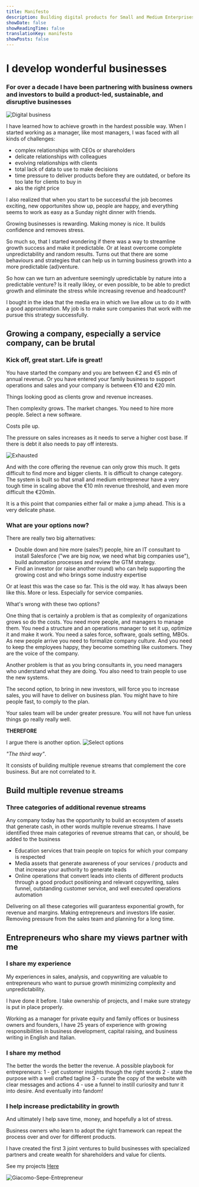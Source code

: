 ```yaml
---
title: Manifesto
description: Building digital products for Small and Medium Enterprises
showDate: false
showReadingTime: false
translationKey: manifesto
showPosts: false
---
```


# I develop wonderful businesses

### For over a decade I have been partnering with business owners and investors to build a product-led, sustainable, and disruptive businesses

![Digital business](Effortless250x.png)

I have learned how to achieve growth in the hardest possible way. When I started working as a manager, like most managers, I was faced with all kinds of challenges:

- complex relationships with CEOs or shareholders
- delicate relationships with colleagues
- evolving relationships with clients
- total lack of data to use to make decisions
- time pressure to deliver products before they are outdated, or before its too late for clients to buy in
- aks the right price

I also realized that when you start to be successful the job becomes exciting, new opportunites show up, people are happy, and everything seems to work as easy as a Sunday night dinner with friends.

Growing businesses is rewarding. Making money is nice. It builds confidence and removes stress.

So much so, that I started wondering if there was a way to streamline growth success and make it predictable. Or at least overcome complete unpredictability and random results. Turns out that there are some behaviours and strategies that can help us in turning business growth into a more predictable (ad)venture.

So how can we turn an adventure seemingly upredictable by nature into a predictable venture? Is it really likley, or even possible, to be able to predict growth and eliminate the stress while increasing revenue and headcount?

I bought in the idea that the media era in which we live allow us to do it with a good approximation. My job is to make sure companies that work with me pursue this strategy successfully.

## Growing a company, especially a service company, can be brutal

### Kick off, great start. Life is great!

You have started the company and you are between €2 and €5 mln of annual revenue.
Or you have entered your family business to support operations and sales and your company is between €10 and €20 mln.

Things looking good as clients grow and revenue increases.

Then complexity grows. The market changes. You need to hire more people. Select a new software.

Costs pile up.

The pressure on sales increases as it needs to serve a higher cost base. If there is debt it also needs to pay off interests.

![Exhausted](Laziness.png)

And with the core offering the revenue can only grow this much. It gets difficult to find more and bigger clients. It is difficult to change category. The system is built so that small and medium entrepreneur have a very tough time in scaling above the €10 mln revenue threshold, and even more difficult the €20mln.

It is a this point that companies either fail or make a jump ahead. This is a very delicate phase.

### What are your options now?

There are really two big alternatives:

- Double down and hire more (sales?) people, hire an IT consultant to install Salesforce ("we are big now, we need what big companies use"), build automation processes and review the GTM strategy.
- Find an investor (or raise another round) who can help supporting the growing cost and who brings some industry expertise

Or at least this was the case so far. This is the old way. It has always been like this. More or less. Especially for service companies.

What's wrong with these two options?

One thing that is certainly a problem is that as complexity of organizations grows so do the costs. You need more people, and managers to manage them. You need a structure and an operations manager to set it up, optimize it and make it work. You need a sales force, software, goals setting, MBOs. As new people arrive you need to formalize company culture. And you need to keep the employees happy, they become something like customers. They are the voice of the company.

Another problem is that as you bring consultants in, you need managers who understand what they are doing. You also need to train people to use the new systems.

The second option, to bring in new investors, will force you to increase sales, you will have to deliver on business plan. You might have to hire people fast, to comply to the plan.

Your sales team will be under greater pressure. You will not have fun unless things go really really well.

**THEREFORE**

I argue there is another option.
![Select options](People-finder.png)

_"The third way"_.

It consists of building multiple revenue streams that complement the core business. But are not correlated to it.

## Build multiple revenue streams

### Three categories of additional revenue streams

Any company today has the opportunity to build an ecosystem of assets that generate cash, in other words multiple revenue streams.
I have identified three main categories of revenue streams that can, or should, be added to the business

- Education services that train people on topics for which your company is respected
- Media assets that generate awareness of your services / products and that increase your authority to generate leads
- Online operations that convert leads into clients of different products through a good product positioning and relevant copywriting, sales funnel, outstanding customer service, and well executed operations automation

Delivering on all these categories will guarantess exponential growth, for revenue and margins. Making entrepreneurs and investors life easier. Removing pressure from the sales team and planning for a long time.

## Entrepreneurs who share my views partner with me

### I share my experience

My experiences in sales, analysis, and copywriting are valuable to entrepreneurs who want to pursue growth minimizing complexity and unpredictability.

I have done it before. I take ownership of projects, and I make sure strategy is put in place properly.

Working as a manager for private equity and family offices or business owners and founders, I have 25 years of experience with growing responsibilities in business development, capital raising, and business writing in English and Italian.

### I share my method

The better the words the better the revenue. A possible playbook for entrepreneurs:
1 - get customer insights though the right words
2 - state the purpose with a well crafted tagline
3 - curate the copy of the website with clear messages and actions
4 - use a funnel to instill curiosity and tunr it into desire. And eventually into fandom!

### I help increase predictability in growth

And ultimately I help save time, money, and hopefully a lot of stress.

Business owners who learn to adopt the right framework can repeat the process over and over for different products.

I have created the first 3 joint ventures to build businesses with specialized partners and create wealth for shareholders and value for clients.

See my projects [Here](https://projects.giacomosepe.com)

![Giacomo-Sepe-Entrepreneur](Giacomo-Sepe-Entrepreneur-NoBG.png)

<!--Previous text:
Most of the times business growth can be based on a simple repeatable process yet not an easy one.

It ultimately comes down to finding the right words. The better the words the better the revenue.
I have been applying this media transformation strategy at companies in the retail, technology and entertainment industries and it’s been professionally fulfilling for me as well as economically rewarding for the companies I worked with in the past.


Business owners who learn to adopt the right framework can repeat the process over and over for different products and turn their companies into portfolios of products and media, or intangible assets, that will scale and generate cash indefinitely.

Giacomo Sepe is a technology oriented general manager who has been focusing on growth for most of his life. Giacomo is specialized in digital transformation and media investments.

He gained 6 years of experience working for family offices as general manager and business development manager.
He worked for 10 years as product specialist in the private equity division at Merrill Lynch and UBS and as PE investment manager at Hines and at a multi family office PE firm, EQValue.

MBA from Columbia Business School and BA from Bocconi University.

Still writing, riding, and reading every day 🤪. -->
